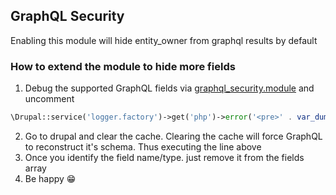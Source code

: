 ## GraphQL Security
Enabling this module will hide entity_owner from graphql results by default

### How to extend the module to hide more fields
1. Debug the supported GraphQL fields via [graphql_security.module](./graphql_security.module) and uncomment 
```php
\Drupal::service('logger.factory')->get('php')->error('<pre>' . var_dump($fields['entity_owner']) . '</pre>');
```  
2. Go to drupal and clear the cache. Clearing the cache will force GraphQL to reconstruct it's schema. Thus executing 
the line above
3. Once you identify the field name/type. just remove it from the fields array
4. Be happy 😁